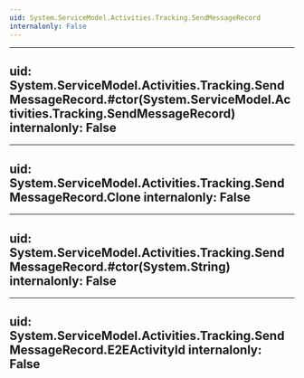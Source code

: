 ```yaml
---
uid: System.ServiceModel.Activities.Tracking.SendMessageRecord
internalonly: False
---
```


---
uid: System.ServiceModel.Activities.Tracking.SendMessageRecord.#ctor(System.ServiceModel.Activities.Tracking.SendMessageRecord)
internalonly: False
---

---
uid: System.ServiceModel.Activities.Tracking.SendMessageRecord.Clone
internalonly: False
---

---
uid: System.ServiceModel.Activities.Tracking.SendMessageRecord.#ctor(System.String)
internalonly: False
---

---
uid: System.ServiceModel.Activities.Tracking.SendMessageRecord.E2EActivityId
internalonly: False
---

